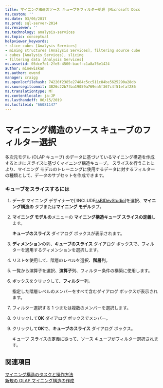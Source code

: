 ```yaml
---
title: マイニング構造のソース キューブをフィルター処理 |Microsoft Docs
ms.custom: ''
ms.date: 03/06/2017
ms.prod: sql-server-2014
ms.reviewer: ''
ms.technology: analysis-services
ms.topic: conceptual
helpviewer_keywords:
- slice cubes [Analysis Services]
- mining structures [Analysis Services], filtering source cube
- cubes [Analysis Services], slicing
- filtering data [Analysis Services]
ms.assetid: 05dce7e1-2fe5-4500-bacf-c1a8a76e1424
author: minewiskan
ms.author: owend
manager: craigg
ms.openlocfilehash: 74220f2385e27484c5cc511c84be5625290a28db
ms.sourcegitcommit: 3026c22b7fba19059a769ea5f367c4f51efaf286
ms.translationtype: MT
ms.contentlocale: ja-JP
ms.lasthandoff: 06/15/2019
ms.locfileid: "66081147"
---
```

# <a name="filter-the-source-cube-for-a-mining-structure"></a>マイニング構造のソース キューブのフィルター選択
  多次元モデル (OLAP キューブ) のデータに基づいているマイニング構造を作成するときに*スライス*に基づくマイニング構造キューブ。 スライスを行うことにより、マイニング モデルのトレーニングに使用するデータに対するフィルターの種類として、データのサブセットを作成できます。  
  
### <a name="to-slice-a-cube"></a>キューブをスライスするには  
  
1.  データ マイニング デザイナーで[!INCLUDE[ssBIDevStudio](../includes/ssbidevstudio-md.md)]を選択、**マイニング構造の** タブまたは**マイニング モデル**タブ。  
  
2.  **マイニング モデルの**メニューの **マイニング構造キューブ スライスの定義**します。  
  
     **キューブのスライス** ダイアログ ボックスが表示されます。  
  
3.  **ディメンション**の列、**キューブのスライス** ダイアログ ボックスで、フィルターを適用するディメンションを選択します。  
  
4.  リストを使用して、階層のレベルを選択、**階層**列。  
  
5.  一覧から演算子を選択、**演算子**列、フィルター条件の構築に使用します。  
  
6.  ボックスをクリックして、**フィルター**列。  
  
     指定した階層レベルのメンバーをすべて含むダイアログ ボックスが表示されます。  
  
7.  フィルター選択する 1 つまたは複数のメンバーを選択します。  
  
8.  クリックして**OK**  ダイアログ ボックスでメンバー。  
  
9. クリックして**OK**で、**キューブのスライス** ダイアログ ボックス。  
  
     キューブ スライスの定義に従って、ソース キューブがフィルター選択されます。  
  
## <a name="see-also"></a>関連項目  
 [マイニング構造のタスクと操作方法](data-mining/mining-structure-tasks-and-how-tos.md)   
 [新規の OLAP マイニング構造の作成](data-mining/create-a-new-olap-mining-structure.md)  
  
  
